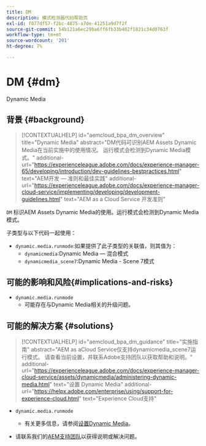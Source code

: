 ```yaml
---
title: DM
description: 模式检测器代码帮助页
exl-id: f077df57-f2bc-4875-a7de-41251a9d7f2f
source-git-commit: 54b121a6ec29ba6ff6fb33b402f1821c34d0763f
workflow-type: tm+mt
source-wordcount: '201'
ht-degree: 7%

---
```


# DM {#dm}

Dynamic Media

## 背景 {#background}

>[!CONTEXTUALHELP]
>id="aemcloud_bpa_dm_overview"
>title="Dynamic Media"
>abstract="DM代码可识别AEM Assets Dynamic Media在当前实施中的使用情况。 运行模式会检测到Dynamic Media模式。"
>additional-url="https://experienceleague.adobe.com/docs/experience-manager-65/developing/introduction/dev-guidelines-bestpractices.html" text="AEM开发 — 准则和最佳实践"
>additional-url="https://experienceleague.adobe.com/docs/experience-manager-cloud-service/implementing/developing/development-guidelines.html" text="AEM as a Cloud Service 开发准则"

`DM` 标识AEM Assets Dynamic Media的使用。运行模式会检测到Dynamic Media模式。

子类型与以下代码一起使用：

* `dynamic.media.runmode`:如果提供了此子类型的关联值，则其值为：
   * `dynamicmedia`:Dynamic Media — 混合模式
   * `dynamicmedia_scene7`:Dynamic Media - Scene 7模式

## 可能的影响和风险{#implications-and-risks}

* `dynamic.media.runmode`
   * 可能存在与Dynamic Media相关的升级问题。

## 可能的解决方案 {#solutions}

>[!CONTEXTUALHELP]
>id="aemcloud_bpa_dm_guidance"
>title="实施指南"
>abstract="AEM as aCloud Service仅支持dynamicmedia_scene7运行模式。 请查看当前设置，并联系Adobe支持团队以获取帮助和说明。"
>additional-url="https://experienceleague.adobe.com/docs/experience-manager-cloud-service/assets/dynamicmedia/administering-dynamic-media.html" text="设置 Dynamic Media"
>additional-url="https://helpx.adobe.com/enterprise/using/support-for-experience-cloud.html" text="Experience Cloud支持"


* `dynamic.media.runmode`
   * 有关更多信息，请参阅[设置Dynamic Media](https://experienceleague.adobe.com/docs/experience-manager-cloud-service/assets/dynamicmedia/administering-dynamic-media.html)。

* 请联系我们的[AEM支持团队](https://helpx.adobe.com/enterprise/using/support-for-experience-cloud.html)以获得说明或解决问题。
